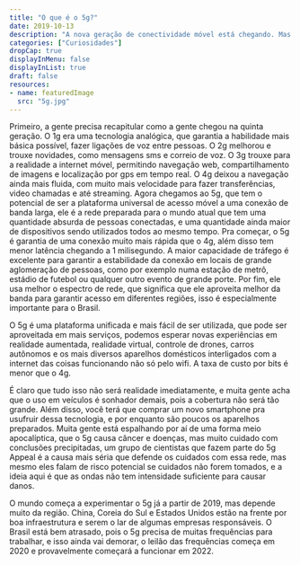 ```yaml
---
title: "O que é o 5g?"
date: 2019-10-13
description: "A nova geração de conectividade móvel está chegando. Mas o que ela tem de tão especial?"
categories: ["Curiosidades"]
dropCap: true
displayInMenu: false
displayInList: true
draft: false
resources:
- name: featuredImage
  src: "5g.jpg"
---
```


Primeiro, a gente precisa recapitular como a gente chegou na quinta geração. O 1g era uma tecnologia analógica, que garantia a habilidade mais básica possível, fazer ligações de voz entre pessoas. O 2g melhorou e trouxe novidades, como mensagens sms e correio de voz. O 3g trouxe para a realidade a internet móvel, permitindo navegação web, compartilhamento de imagens e localização por gps em tempo real. O 4g deixou a navegação ainda mais fluida, com muito mais velocidade para fazer transferências, video chamadas e até streaming. Agora chegamos ao 5g, que tem o potencial de ser a plataforma universal de acesso móvel a uma conexão de banda larga, ele é a rede preparada para o mundo atual que tem uma quantidade absurda de pessoas conectadas, e uma quantidade ainda maior de dispositivos sendo utilizados todos ao mesmo tempo. Pra começar, o 5g é garantia de uma conexão muito mais rápida que o 4g, além disso tem menor latência chegando a 1 milisegundo. A maior capacidade de tráfego é excelente para garantir a estabilidade da conexão em locais de grande aglomeração de pessoas, como por exemplo numa estação de metrô, estádio de futebol ou qualquer outro evento de grande porte. Por fim, ele usa melhor o espectro de rede, que significa que ele aproveita melhor da banda para garantir acesso em diferentes regiões, isso é especialmente importante para o Brasil.

O 5g é uma plataforma unificada e mais fácil de ser utilizada, que pode ser aproveitada em mais serviços, podemos esperar novas experiências em realidade aumentada, realidade virtual, controle de drones, carros autônomos e os mais diversos aparelhos domésticos interligados com a internet das coisas funcionando não só pelo wifi. A taxa de custo por bits é menor que o 4g.

É claro que tudo isso não será realidade imediatamente, e muita gente acha que o uso em veículos é sonhador demais, pois a cobertura não será tão grande. Além disso, você terá que comprar um novo smartphone pra usufruir dessa tecnologia, e por enquanto são poucos os aparelhos preparados. Muita gente está espalhando por aí de uma forma meio apocalíptica, que o 5g causa câncer e doenças, mas muito cuidado com conclusões precipitadas, um grupo de cientistas que fazem parte do 5g Appeal é a causa mais séria que defende os cuidados com essa rede, mas mesmo eles falam de risco potencial se cuidados não forem tomados, e a ideia aqui é que as ondas não tem intensidade suficiente para causar danos.

O mundo começa a experimentar o 5g já a partir de 2019, mas depende muito da região. China, Coreia do Sul e Estados Unidos estão na frente por boa infraestrutura e serem o lar de algumas empresas responsáveis. O Brasil está bem atrasado, pois o 5g precisa de muitas frequências para trabalhar, e isso ainda vai demorar, o leilão das frequências começa em 2020 e provavelmente começará a funcionar em 2022.
